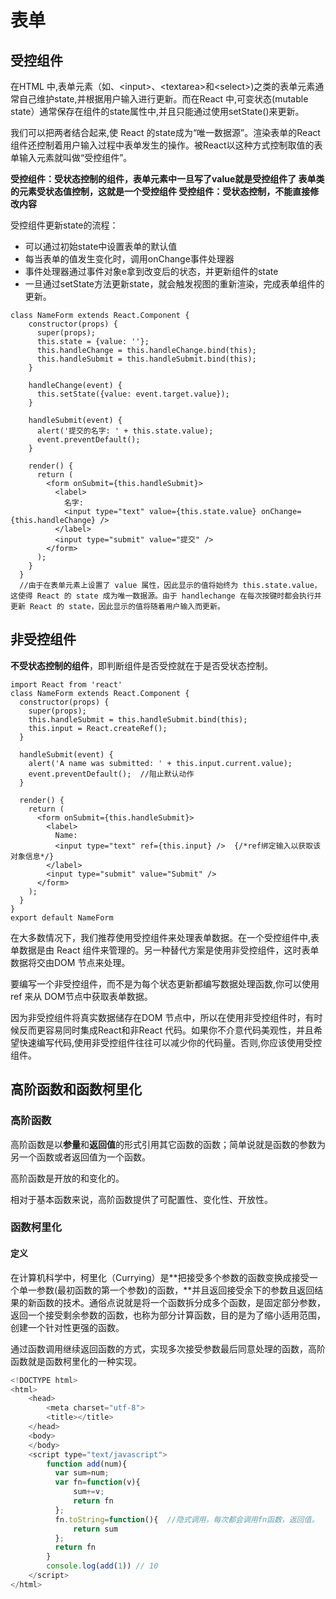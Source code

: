 # 表单

## 受控组件

在HTML 中,表单元素（如、\<input>、\<textarea>和\<select>)之类的表单元素通常自己维护state,并根据用户输入进行更新。而在React 中,可变状态(mutable state）通常保存在组件的state属性中,并且只能通过使用setState()来更新。

我们可以把两者结合起来,使 React 的state成为“唯一数据源”。渲染表单的React组件还控制着用户输入过程中表单发生的操作。被React以这种方式控制取值的表单输入元素就叫做“受控组件”。

**受控组件：受状态控制的组件，表单元素中一旦写了value就是受控组件了
表单类的元素受状态值控制，这就是一个受控组件
受控组件：受状态控制，不能直接修改内容**

受控组件更新state的流程：

- 可以通过初始state中设置表单的默认值
- 每当表单的值发生变化时，调用onChange事件处理器
- 事件处理器通过事件对象e拿到改变后的状态，并更新组件的state
- 一旦通过setState方法更新state，就会触发视图的重新渲染，完成表单组件的更新。

`````React
class NameForm extends React.Component {
    constructor(props) {
      super(props);
      this.state = {value: ''};
      this.handleChange = this.handleChange.bind(this);
      this.handleSubmit = this.handleSubmit.bind(this);
    }
  
    handleChange(event) {
      this.setState({value: event.target.value});
    }
  
    handleSubmit(event) {
      alert('提交的名字: ' + this.state.value);
      event.preventDefault();
    }
  
    render() {
      return (
        <form onSubmit={this.handleSubmit}>
          <label>
            名字:
            <input type="text" value={this.state.value} onChange={this.handleChange} />
          </label>
          <input type="submit" value="提交" />
        </form>
      );
    }
  }
  //由于在表单元素上设置了 value 属性，因此显示的值将始终为 this.state.value，这使得 React 的 state 成为唯一数据源。由于 handlechange 在每次按键时都会执行并更新 React 的 state，因此显示的值将随着用户输入而更新。
`````

## 非受控组件

**不受状态控制的组件**，即判断组件是否受控就在于是否受状态控制。

````React
import React from 'react'
class NameForm extends React.Component {
  constructor(props) {
    super(props);
    this.handleSubmit = this.handleSubmit.bind(this);
    this.input = React.createRef();
  }

  handleSubmit(event) {
    alert('A name was submitted: ' + this.input.current.value);
    event.preventDefault();  //阻止默认动作
  }

  render() {
    return (
      <form onSubmit={this.handleSubmit}>
        <label>
          Name:
          <input type="text" ref={this.input} />  {/*ref绑定输入以获取该对象信息*/}
        </label>
        <input type="submit" value="Submit" />
      </form>
    );
  }
}
export default NameForm
````

在大多数情况下，我们推荐使用受控组件来处理表单数据。在一个受控组件中,表单数据是由 React 组件来管理的。另一种替代方案是使用非受控组件，这时表单数据将交由DOM 节点来处理。

要编写一个非受控组件，而不是为每个状态更新都编写数据处理函数,你可以使用ref 来从 DOM节点中获取表单数据。

因为非受控组件将真实数据储存在DOM 节点中，所以在使用非受控组件时，有时候反而更容易同时集成React和非React 代码。如果你不介意代码美观性，并且希望快速编写代码,使用非受控组件往往可以减少你的代码量。否则,你应该使用受控组件。

## 高阶函数和函数柯里化

### 高阶函数

高阶函数是以**参量**和**返回值**的形式引用其它函数的函数；简单说就是函数的参数为另一个函数或者返回值为一个函数。

高阶函数是开放的和变化的。

相对于基本函数来说，高阶函数提供了可配置性、变化性、开放性。

### 函数柯里化

#### 定义

在计算机科学中，柯里化（Currying）是**把接受多个参数的函数变换成接受一个单一参数(最初函数的第一个参数)的函数，**并且返回接受余下的参数且返回结果的新函数的技术。通俗点说就是将一个函数拆分成多个函数，是固定部分参数，返回一个接受剩余参数的函数，也称为部分计算函数，目的是为了缩小适用范围，创建一个针对性更强的函数。

通过函数调用继续返回函数的方式，实现多次接受参数最后同意处理的函数，高阶函数就是函数柯里化的一种实现。

`````js
<!DOCTYPE html>
<html>
	<head>
		<meta charset="utf-8">
		<title></title>
	</head>
	<body>
	</body>
	<script type="text/javascript">
		function add(num){
		  var sum=num;
		  var fn=function(v){
		      sum+=v;
		      return fn
		  }; 
		  fn.toString=function(){  //隐式调用，每次都会调用fn函数，返回值。
		      return sum
		  };
		  return fn
		}
		console.log(add(1)) // 10
	</script>
</html>

`````

